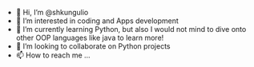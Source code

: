 - 👋 Hi, I’m @shkungulio
- 👀 I’m interested in coding and Apps development
- 🌱 I’m currently learning Python, but also I would not mind to dive onto other OOP languages like java to learn more!
- 💞️ I’m looking to collaborate on Python projects
- 📫 How to reach me ...

<!---
shkungulio/shkungulio is a ✨ special ✨ repository because its `README.md` (this file) appears on your GitHub profile.
You can click the Preview link to take a look at your changes.
--->

